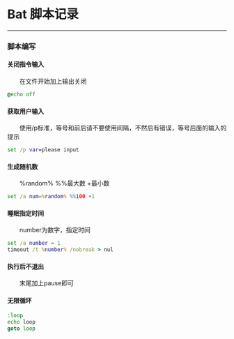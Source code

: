 # Bat 脚本记录
***
### 脚本编写
#### 关闭指令输入
&ensp;&ensp;&ensp;&ensp;在文件开始加上输出关闭

```bat
@echo off
```

#### 获取用户输入
&ensp;&ensp;&ensp;&ensp;使用/p标准，等号和前后请不要使用间隔，不然后有错误，等号后面的输入的提示

```bat
set /p var=please input
```

#### 生成随机数
&ensp;&ensp;&ensp;&ensp;%random% %%最大数 +最小数

```bat
set /a num=%random% %%100 +1
```

#### 睡眠指定时间
&ensp;&ensp;&ensp;&ensp;number为数字，指定时间

```bat
set /a number = 1
timeout /t %number% /nobreak > nul
```

#### 执行后不退出
&ensp;&ensp;&ensp;&ensp;末尾加上pause即可

#### 无限循环
```bat
:loop
echo loop
goto loop
```